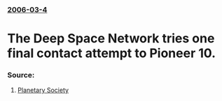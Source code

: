 ### [2006-03-4](/news/2006/03/4/index.md)

#  The Deep Space Network tries one final contact attempt to Pioneer 10. 




### Source:

1. [Planetary Society](http://www.planetary.org/programs/projects/pioneer_anomaly/update_200603.html)
